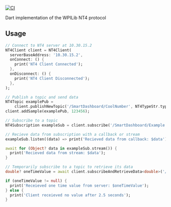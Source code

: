 [![CI](https://github.com/mjansen4857/nt4/actions/workflows/ci.yaml/badge.svg)](https://github.com/mjansen4857/nt4/actions/workflows/ci.yaml)

Dart implementation of the WPILib NT4 protocol

## Usage

```dart
// Connect to NT4 server at 10.30.15.2
NT4Client client = NT4Client(
  serverBaseAddress: '10.30.15.2',
  onConnect: () {
    print('NT4 Client Connected');
  },
  onDisconnect: () {
    print('NT4 Client Disconnected');
  },
);

// Publish a topic and send data
NT4Topic examplePub =
    client.publishNewTopic('/SmartDashboard/CoolNumber', NT4TypeStr.typeInt);
client.addSample(examplePub, 123456);

// Subscribe to a topic
NT4Subscription exampleSub = client.subscribe('/SmartDashboard/Example');

// Recieve data from subscription with a callback or stream
exampleSub.listen((data) => print('Recieved data from callback: $data'));

await for (Object? data in exampleSub.stream()) {
  print('Recieved data from stream: $data');
}

// Temporarily subscribe to a topic to retrieve its data
double? oneTimeValue = await client.subscribeAndRetrieveData<double>('/SmartDashboard/ConstantValue');

if (oneTimeValue != null) {
  print('Receieved one time value from server: $oneTimeValue');
} else {
  print('Client receieved no value after 2.5 seconds');
}
```
